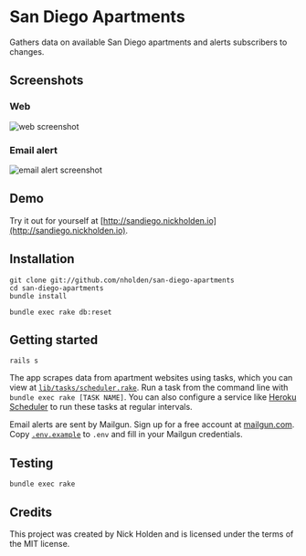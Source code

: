 # San Diego Apartments
Gathers data on available San Diego apartments and alerts subscribers to changes.

## Screenshots

### Web
![web screenshot](https://cloud.githubusercontent.com/assets/7942714/16213460/96b420da-371d-11e6-97d7-d04769614e2c.png)

### Email alert
![email alert screenshot](https://cloud.githubusercontent.com/assets/7942714/16213464/984fb594-371d-11e6-8760-9dac12500634.png)

## Demo
Try it out for yourself at [http://sandiego.nickholden.io](http://sandiego.nickholden.io).

## Installation

```
git clone git://github.com/nholden/san-diego-apartments
cd san-diego-apartments
bundle install

bundle exec rake db:reset
```

## Getting started

```
rails s
```

The app scrapes data from apartment websites using tasks, which you can view at [`lib/tasks/scheduler.rake`](https://github.com/nholden/san-diego-apartments/blob/master/lib/tasks/scheduler.rake). Run a task from the command line with  `bundle exec rake [TASK NAME]`. You can also configure a service like [Heroku Scheduler](https://elements.heroku.com/addons/scheduler) to run these tasks at regular intervals.

Email alerts are sent by Mailgun. Sign up for a free account at [mailgun.com](http://www.mailgun.com). Copy [`.env.example`](https://github.com/nholden/san-diego-apartments/blob/master/.env.example) to `.env` and fill in your Mailgun credentials.

## Testing

```
bundle exec rake
```

## Credits

This project was created by Nick Holden and is licensed under the terms of the MIT license.
